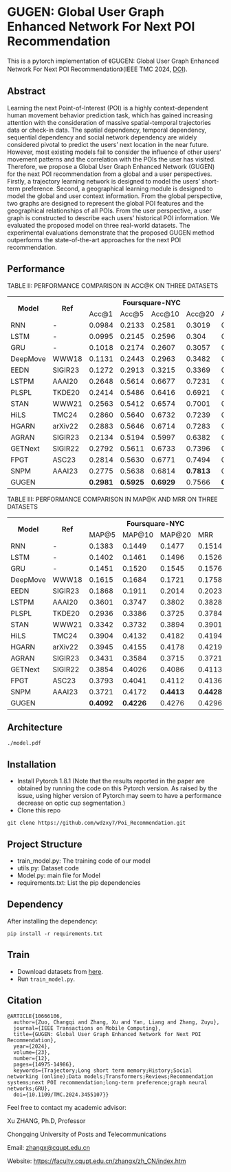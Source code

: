 # GUGEN: Global User Graph Enhanced Network For Next POI Recommendation

This is a pytorch implementation of 《GUGEN: Global User Graph Enhanced Network For Next POI Recommendation》(IEEE TMC 2024, [DOI](https://doi.org/10.1109/TMC.2024.3455107)). 


## Abstract

Learning the next Point-of-Interest (POI) is a highly context-dependent human movement behavior prediction task, which has gained increasing attention with the consideration of massive spatial-temporal trajectories data or check-in data. The spatial dependency, temporal dependency, sequential dependency and social network dependency are widely considered pivotal to predict the users’ next location in the near future. However, most existing models fail to consider the influence of other users’ movement patterns and the correlation with the POIs the user has visited. Therefore, we propose a Global User Graph Enhanced Network (GUGEN) for the next POI recommendation from a global and a user perspectives. Firstly, a trajectory learning network is designed to model the users’ short-term preference. Second, a geographical learning module is designed to
model the global and user context information. From the global perspective, two graphs are designed to represent the global POI features and the geographical relationships of all POIs. From the user perspective, a user graph is constructed to describe each users’ historical POI information. We evaluated the proposed model on three real-world datasets. The experimental evaluations demonstrate that the proposed GUGEN method outperforms the state-of-the-art approaches for the next POI recommendation.

## Performance
TABLE II: PERFORMANCE COMPARISON IN ACC@K ON THREE DATASETS
<table style="width:100%;">
  <tr>
    <th rowspan="2">Model</th>
    <th rowspan="2">Ref</th>
    <th colspan="4">Foursquare-NYC</th>
    <th colspan="4">Foursquare-TKY</th>
    <th colspan="4">Gowalla-CA</th>
  </tr>
  <tr>
    <td>Acc@1</td>
    <td>Acc@5</td>
    <td>Acc@10</td>
    <td>Acc@20</td>
    <td>Acc@1</td>
    <td>Acc@5</td>
    <td>Acc@10</td>
    <td>Acc@20</td>
    <td>Acc@1</td>
    <td>Acc@5</td>
    <td>Acc@10</td>
    <td>Acc@20</td>
  </tr>
  <tr>
    <td>RNN</td>
    <td>-</td>
    <td>0.0984</td>
    <td>0.2133</td>
    <td>0.2581</td>
    <td>0.3019</td>
    <td>0.0772</td>
    <td>0.1474</td>
    <td>0.1682</td>
    <td>0.1763</td>
    <td>0.0534</td>
    <td>0.13</td>
    <td>0.1451</td>
    <td>0.1534</td>
  </tr>
  <tr>
    <td>LSTM</td>
    <td>-</td>
    <td>0.0995</td>
    <td>0.2145</td>
    <td>0.2596</td>
    <td>0.304</td>
    <td>0.0778</td>
    <td>0.1476</td>
    <td>0.1691</td>
    <td>0.1765</td>
    <td>0.0535</td>
    <td>0.1302</td>
    <td>0.1461</td>
    <td>0.1543</td>
  </tr>
  <tr>
    <td>GRU</td>
    <td>-</td>
    <td>0.1018</td>
    <td>0.2174</td>
    <td>0.2607</td>
    <td>0.3057</td>
    <td>0.0782</td>
    <td>0.1493</td>
    <td>0.1697</td>
    <td>0.1771</td>
    <td>0.0541</td>
    <td>0.1306</td>
    <td>0.1470</td>
    <td>0.1548</td>
  </tr>
  <tr>
    <td>DeepMove</td>
    <td>WWW18</td>
    <td>0.1131</td>
    <td>0.2443</td>
    <td>0.2963</td>
    <td>0.3482</td>
    <td>0.0891</td>
    <td>0.1692</td>
    <td>0.1935</td>
    <td>0.2022</td>
    <td>0.0613</td>
    <td>0.1491</td>
    <td>0.1674</td>
    <td>0.1765</td>
  </tr>
  <tr>
    <td>EEDN</td>
    <td>SIGIR23</td>
    <td>0.1272</td>
    <td>0.2913</td>
    <td>0.3215</td>
    <td>0.3369</td>
    <td>0.0954</td>
    <td>0.2242</td>
    <td>0.2717</td>
    <td>0.2963</td>
    <td>0.0736</td>
    <td>0.1848</td>
    <td>0.2427</td>
    <td>0.2501</td>
  </tr>
  <tr>
    <td>LSTPM</td>
    <td>AAAI20</td>
    <td>0.2648</td>
    <td>0.5614</td>
    <td>0.6677</td>
    <td>0.7231</td>
    <td>0.2195</td>
    <td>0.3141</td>
    <td>0.4297</td>
    <td>0.5275</td>
    <td>0.1799</td>
    <td>0.3052</td>
    <td>0.3926</td>
    <td>0.4459</td>
  </tr>
  <tr>
    <td>PLSPL</td>
    <td>TKDE20</td>
    <td>0.2414</td>
    <td>0.5486</td>
    <td>0.6416</td>
    <td>0.6921</td>
    <td>0.2157</td>
    <td>0.3142</td>
    <td>0.4314</td>
    <td>0.5304</td>
    <td>0.2059</td>
    <td>0.3229</td>
    <td>0.4161</td>
    <td>0.4684</td>
  </tr>
  <tr>
    <td>STAN</td>
    <td>WWW21</td>
    <td>0.2563</td>
    <td>0.5412</td>
    <td>0.6574</td>
    <td>0.7001</td>
    <td>0.2249</td>
    <td>0.3911</td>
    <td>0.5213</td>
    <td>0.5886</td>
    <td>0.2120</td>
    <td>0.3394</td>
    <td>0.4261</td>
    <td>0.4972</td>
  </tr>
  <tr>
    <td>HiLS</td>
    <td>TMC24</td>
    <td>0.2860</td>
    <td>0.5640</td>
    <td>0.6732</td>
    <td>0.7239</td>
    <td>0.2410</td>
    <td>0.4370</td>
    <td>0.5495</td>
    <td>0.6319</td>
    <td>0.2486</td>
    <td>0.3732</td>
    <td>0.4902</td>
    <td>0.5317</td>
  </tr>
  <tr>
    <td>HGARN</td>
    <td>arXiv22</td>
    <td>0.2883</td>
    <td>0.5646</td>
    <td>0.6714</td>
    <td>0.7283</td>
    <td>0.2233</td>
    <td>0.4298</td>
    <td>0.5103</td>
    <td>0.5644</td>
    <td>0.2452</td>
    <td>0.3808</td>
    <td>0.4941</td>
    <td>0.5339</td>
  </tr>
  <tr>
    <td>AGRAN</td>
    <td>SIGIR23</td>
    <td>0.2134</td>
    <td>0.5194</td>
    <td>0.5997</td>
    <td>0.6382</td>
    <td>0.2302</td>
    <td>0.4265</td>
    <td>0.5258</td>
    <td>0.5967</td>
    <td>0.2502</td>
    <td>0.3975</td>
    <td>0.5088</td>
    <td>0.5386</td>
  </tr>
  <tr>
    <td>GETNext</td>
    <td>SIGIR22</td>
    <td>0.2792</td>
    <td>0.5611</td>
    <td>0.6733</td>
    <td>0.7396</td>
    <td>0.2539</td>
    <td>0.4523</td>
    <td>0.5613</td>
    <td>0.6504</td>
    <td>0.2484</td>
    <td>0.4312</td>
    <td>0.4981</td>
    <td>0.5668</td>
  </tr>
  <tr>
    <td>FPGT</td>
    <td>ASC23</td>
    <td>0.2814</td>
    <td>0.5630</td>
    <td>0.6771</td>
    <td>0.7494</td>
    <td>0.2603</td>
    <td>0.4712</td>
    <td>0.5765</td>
    <td>0.6586</td>
    <td>0.2647</td>
    <td>0.4382</td>
    <td>0.5153</td>
    <td>0.5737</td>
  </tr>
  <tr>
    <td>SNPM</td>
    <td>AAAI23</td>
    <td>0.2775</td>
    <td>0.5638</td>
    <td>0.6814</td>
    <td><b>0.7813</b></td>
    <td>0.2604</td>
    <td>0.5095</td>
    <td>0.5872</td>
    <td><b>0.7134</b></td>
    <td>0.2714</td>
    <td>0.4389</td>
    <td>0.5171</td>
    <td>0.5747</td>
  </tr>
  <tr>
    <td>GUGEN</td>
    <td></td>
    <td><b>0.2981</b></td>
    <td><b>0.5925</b></td>
    <td><b>0.6929</b></td>
    <td>0.7566</td>
    <td><b>0.2743</b></td>
    <td><b>0.5132</b></td>
    <td><b>0.5916</b></td>
    <td>0.6631</td>
    <td><b>0.2857</b></td>
    <td>0.4532</b></td>
    <td><b>0.5250</b></td>
    <td><b>0.5874</b></td>
  </tr>
</table>

TABLE III: PERFORMANCE COMPARISON IN MAP@K AND MRR ON THREE DATASETS
<table style="width:100%;">
  <tr>
    <th rowspan="2">Model</th>
    <th rowspan="2">Ref</th>
    <th colspan="4">Foursquare-NYC</th>
    <th colspan="4">Foursquare-TKY</th>
    <th colspan="4">Gowalla-CA</th>
  </tr>
  <tr>
    <td>MAP@5</td>
    <td>MAP@10</td>
    <td>MAP@20</td>
    <td>MRR</td>
    <td>MAP@5</td>
    <td>MAP@10</td>
    <td>MAP@20</td>
    <td>MRR</td>
    <td>MAP@5</td>
    <td>MAP@10</td>
    <td>MAP@20</td>
    <td>MRR</td>
  </tr>
  <tr>
    <td>RNN</td>
    <td>-</td>
    <td>0.1383</td>
    <td>0.1449</td>
    <td>0.1477</td>
    <td>0.1514</td>
    <td>0.1272</td>
    <td>0.1333</td>
    <td>0.1378</td>
    <td>0.1410</td>
    <td>0.0968</td>
    <td>0.1042</td>
    <td>0.1077</td>
    <td>0.1114</td>
  </tr>
  <tr>
    <td>LSTM</td>
    <td>-</td>
    <td>0.1402</td>
    <td>0.1461</td>
    <td>0.1496</td>
    <td>0.1526</td>
    <td>0.1282</td>
    <td>0.1352</td>
    <td>0.1389</td>
    <td>0.1428</td>
    <td>0.0982</td>
    <td>0.1051</td>
    <td>0.1086</td>
    <td>0.1128</td>
  </tr>
  <tr>
    <td>GRU</td>
    <td>-</td>
    <td>0.1451</td>
    <td>0.1520</td>
    <td>0.1545</td>
    <td>0.1576</td>
    <td>0.1334</td>
    <td>0.1399</td>
    <td>0.1434</td>
    <td>0.1475</td>
    <td>0.1016</td>
    <td>0.1085</td>
    <td>0.1130</td>
    <td>0.1165</td>
  </tr>
  <tr>
    <td>DeepMove</td>
    <td>WWW18</td>
    <td>0.1615</td>
    <td>0.1684</td>
    <td>0.1721</td>
    <td>0.1758</td>
    <td>0.1478</td>
    <td>0.1557</td>
    <td>0.1600</td>
    <td>0.1643</td>
    <td>0.1131</td>
    <td>0.1210</td>
    <td>0.1252</td>
    <td>0.1298</td>
  </tr>
  <tr>
    <td>EEDN</td>
    <td>SIGIR23</td>
    <td>0.1868</td>
    <td>0.1911</td>
    <td>0.2014</td>
    <td>0.2023</td>
    <td>0.1643</td>
    <td>0.1826</td>
    <td>0.1921</td>
    <td>0.1941</td>
    <td>0.1425</td>
    <td>0.1941</td>
    <td>0.2065</td>
    <td>0.2072</td>
  </tr>
  <tr>
    <td>LSTPM</td>
    <td>AAAI20</td>
    <td>0.3601</td>
    <td>0.3747</td>
    <td>0.3802</td>
    <td>0.3828</td>
    <td>0.3026</td>
    <td>0.3142</td>
    <td>0.3196</td>
    <td>0.3241</td>
    <td>0.2424</td>
    <td>0.2500</td>
    <td>0.2536</td>
    <td>0.2565</td>
  </tr>
  <tr>
    <td>PLSPL</td>
    <td>TKDE20</td>
    <td>0.2936</td>
    <td>0.3386</td>
    <td>0.3725</td>
    <td>0.3784</td>
    <td>0.2139</td>
    <td>0.2906</td>
    <td>0.3335</td>
    <td>0.3343</td>
    <td>0.2721</td>
    <td>0.2868</td>
    <td>0.2934</td>
    <td>0.2941</td>
  </tr>
  <tr>
    <td>STAN</td>
    <td>WWW21</td>
    <td>0.3342</td>
    <td>0.3732</td>
    <td>0.3894</td>
    <td>0.3901</td>
    <td>0.2743</td>
    <td>0.3322</td>
    <td>0.3526</td>
    <td>0.3535</td>
    <td>0.2862</td>
    <td>0.2938</td>
    <td>0.3073</td>
    <td>0.3104</td>
  </tr>
  <tr>
    <td>HiLS</td>
    <td>TMC24</td>
    <td>0.3904</td>
    <td>0.4132</td>
    <td>0.4182</td>
    <td>0.4194</td>
    <td>0.3415</td>
    <td>0.3601</td>
    <td>0.3702</td>
    <td>0.3734</td>
    <td>0.2894</td>
    <td>0.3054</td>
    <td>0.3086</td>
    <td>0.3109</td>
  </tr>
  <tr>
    <td>HGARN</td>
    <td>arXiv22</td>
    <td>0.3945</td>
    <td>0.4155</td>
    <td>0.4178</td>
    <td>0.4219</td>
    <td>0.3168</td>
    <td>0.3292</td>
    <td>0.3349</td>
    <td>0.3385</td>
    <td>0.2951</td>
    <td>0.3003</td>
    <td>0.3118</td>
    <td>0.3146</td>
  </tr>
  <tr>
    <td>AGRAN</td>
    <td>SIGIR23</td>
    <td>0.3431</td>
    <td>0.3584</td>
    <td>0.3715</td>
    <td>0.3721</td>
    <td>0.3263</td>
    <td>0.3344</td>
    <td>0.3584</td>
    <td>0.3606</td>
    <td>0.2988</td>
    <td>0.3077</td>
    <td>0.3120</td>
    <td>0.3167</td>
  </tr>
  <tr>
    <td>GETNext</td>
    <td>SIGIR22</td>
    <td>0.3854</td>
    <td>0.4026</td>
    <td>0.4086</td>
    <td>0.4113</td>
    <td>0.3541</td>
    <td>0.3682</td>
    <td>0.3732</td>
    <td>0.3764</td>
    <td>0.3103</td>
    <td>0.3239</td>
    <td>0.3311</td>
    <td>0.3372</td>
  </tr>
  <tr>
    <td>FPGT</td>
    <td>ASC23</td>
    <td>0.3793</td>
    <td>0.4041</td>
    <td>0.4112</td>
    <td>0.4136</td>
    <td>0.3622</td>
    <td>0.3758</td>
    <td>0.3792</td>
    <td>0.3837</td>
    <td>0.3245</td>
    <td>0.3469</td>
    <td>0.3470</td>
    <td>0.3485</td>
  </tr>
  <tr>
    <td>SNPM</td>
    <td>AAAI23</td>
    <td>0.3721</td>
    <td>0.4172</td>
    <td><b>0.4413</b></td>
    <td><b>0.4428</b></td>
    <td>0.3716</td>
    <td>0.3786</td>
    <td><b>0.4153</b></td>
    <td><b>0.4161</b></td>
    <td>0.3202</td>
    <td>0.3443</td>
    <td>0.3487</td>
    <td>0.3506</td>
  </tr>
  <tr>
    <td>GUGEN</td>
    <td></td>
    <td><b>0.4092</b></td>
    <td><b>0.4226</b></td>
    <td>0.4276</td>
    <td>0.4296</td>
    <td><b>0.3736</b></td>
    <td><b>0.3842</b></td>
    <td>0.3892</td>
    <td>0.3939</td>
    <td><b>0.3329</b></td>
    <td><b>0.3662</b></td>
    <td><b>0.3695</b></td>
    <td><b>0.3723</b></td>
  </tr>
</table>

## Architecture

```
./model.pdf
```

## Installation

- Install Pytorch 1.8.1 (Note that the results reported in the paper are obtained by running the code on this Pytorch version. As raised by the issue, using higher version of Pytorch may seem to have a performance decrease on optic cup segmentation.)
- Clone this repo

```
git clone https://github.com/wdzxy7/Poi_Recommendation.git
```

## Project Structure

- train_model.py: The training code of our model
- utils.py: Dataset code
- Model.py: main file for Model
- requirements.txt: List the pip dependencies

## Dependency

After installing the dependency:

    pip install -r requirements.txt

## Train

- Download datasets from [here](https://drive.google.com/drive/folders/1o72mNxUgSJX43KcQ2Tg_YE3N3oJEZX5T?usp=drive_link).
- Run `train_model.py`.


## Citation

```
@ARTICLE{10666106,
  author={Zuo, Changqi and Zhang, Xu and Yan, Liang and Zhang, Zuyu},
  journal={IEEE Transactions on Mobile Computing}, 
  title={GUGEN: Global User Graph Enhanced Network for Next POI Recommendation}, 
  year={2024},
  volume={23},
  number={12},
  pages={14975-14986},
  keywords={Trajectory;Long short term memory;History;Social networking (online);Data models;Transformers;Reviews;Recommendation systems;next POI recommendation;long-term preference;graph neural networks;GRU},
  doi={10.1109/TMC.2024.3455107}}

```

Feel free to contact my academic advisor:

Xu ZHANG, Ph.D, Professor

Chongqing University of Posts and Telecommunications

Email: zhangx@cqupt.edu.cn

Website: https://faculty.cqupt.edu.cn/zhangx/zh_CN/index.htm
